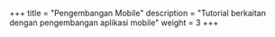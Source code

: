 +++
title = "Pengembangan Mobile"
description = "Tutorial berkaitan dengan pengembangan aplikasi mobile"
weight = 3
+++
